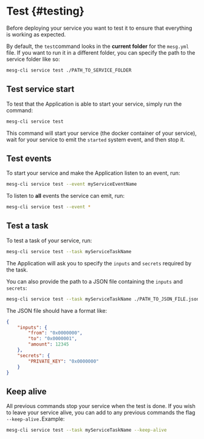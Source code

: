 # Test {#testing}

Before deploying your service you want to test it to ensure that everything is working as expected.

By default, the `test`command looks in the **current folder** for the `mesg.yml` file. If you want to run it in a different folder, you can specify the path to the service folder like so:

```bash
mesg-cli service test ./PATH_TO_SERVICE_FOLDER
```

## Test service start

To test that the Application is able to start your service, simply run the command:

```bash
mesg-cli service test
```

This command will start your service \(the docker container of your service\), wait for your service to emit the `started` system event, and then stop it.

## Test events

To start your service and make the Application listen to an event, run:

```bash
mesg-cli service test --event myServiceEventName
```

To listen to **all** events the service can emit, run:

```bash
mesg-cli service test --event *
```

## Test a task

To test a task of your service, run:

```bash
mesg-cli service test --task myServiceTaskName
```

The Application will ask you to specify the `inputs` and `secrets` required by the task.

You can also provide the path to a JSON file containing the `inputs` and `secrets`:

```bash
mesg-cli service test --task myServiceTaskName ./PATH_TO_JSON_FILE.json
```

The JSON file should have a format like:

```json
{
    "inputs": {
        "from": "0x0000000",
        "to": "0x0000001",
        "amount": 12345
    },
    "secrets": {
        "PRIVATE_KEY": "0x0000000"
    }
}
```

## Keep alive

All previous commands stop your service when the test is done. If you wish to leave your service alive, you can add to any previous commands the flag `--keep-alive.`Example:

```bash
mesg-cli service test --task myServiceTaskName --keep-alive
```



